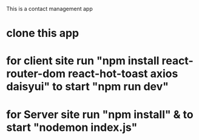 This is a contact management app

# clone this app

# for client site run "npm install react-router-dom react-hot-toast axios daisyui" to start "npm run dev"

# for Server site run "npm install" & to start "nodemon index.js"
